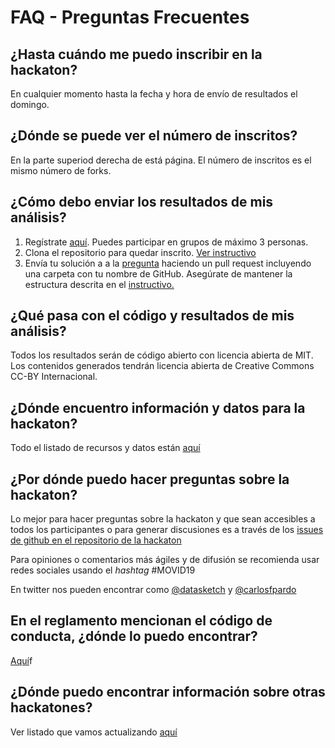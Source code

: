 # FAQ - Preguntas Frecuentes

## ¿Hasta cuándo me puedo inscribir en la hackaton?

En cualquier momento hasta la fecha y hora de envío de resultados el domingo.

## ¿Dónde se puede ver el número de inscritos?

En la parte superiod derecha de está página. El número de inscritos es el mismo número de forks.

## ¿Cómo debo enviar los resultados de mis análisis?

1. Regístrate [aquí](https://forms.gle/6vZzhihhDFNrWrzc7). Puedes participar en grupos de máximo 3 personas.
1. Clona el repositorio para quedar inscrito. [Ver instructivo](/faq/pull-request.md)
1. Envía tu solución a a la [pregunta]() haciendo un pull request incluyendo una carpeta con tu nombre de GitHub. Asegúrate de mantener la estructura descrita en el [instructivo.](/faq/estructura-de-archivos.md)

## ¿Qué pasa con el código y resultados de mis análisis?

Todos los resultados serán de código abierto con licencia abierta de MIT. Los contenidos generados tendrán licencia abierta de Creative Commons CC-BY Internacional.

## ¿Dónde encuentro información y datos para la hackaton?

Todo el listado de recursos y datos están [aquí](datos.md)

## ¿Por dónde puedo hacer preguntas sobre la hackaton?

Lo mejor para hacer preguntas sobre la hackaton y que sean accesibles a todos los participantes o para generar discusiones es a través de los [issues de github en el repositorio de la hackaton](https://github.com/datasketch/MOVID19/issues)

Para opiniones o comentarios más ágiles y de difusión se recomienda usar redes sociales usando el _hashtag_ #MOVID19

En twitter nos pueden encontrar como [@datasketch](http://twitter.com) y [@carlosfpardo](http://twitter.com/carlosfpardo)

## En el reglamento mencionan el código de conducta, ¿dónde lo puedo encontrar?

[Aquí](/codigo-de-conducta.md)f

## ¿Dónde puedo encontrar información sobre otras hackatones?

Ver listado que vamos actualizando [aquí](/faq/hackatones.md)






